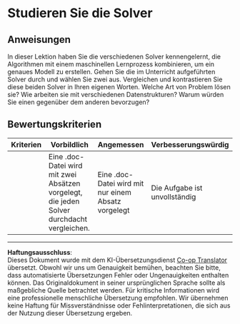<!--
CO_OP_TRANSLATOR_METADATA:
{
  "original_hash": "de6025f96841498b0577e9d1aee18d1f",
  "translation_date": "2025-09-03T21:54:43+00:00",
  "source_file": "4-Classification/2-Classifiers-1/assignment.md",
  "language_code": "de"
}
-->
# Studieren Sie die Solver
## Anweisungen

In dieser Lektion haben Sie die verschiedenen Solver kennengelernt, die Algorithmen mit einem maschinellen Lernprozess kombinieren, um ein genaues Modell zu erstellen. Gehen Sie die im Unterricht aufgeführten Solver durch und wählen Sie zwei aus. Vergleichen und kontrastieren Sie diese beiden Solver in Ihren eigenen Worten. Welche Art von Problem lösen sie? Wie arbeiten sie mit verschiedenen Datenstrukturen? Warum würden Sie einen gegenüber dem anderen bevorzugen? 
## Bewertungskriterien

| Kriterien | Vorbildlich                                                                                   | Angemessen                                      | Verbesserungswürdig          |
| --------- | --------------------------------------------------------------------------------------------- | ----------------------------------------------- | ---------------------------- |
|           | Eine .doc-Datei wird mit zwei Absätzen vorgelegt, die jeden Solver durchdacht vergleichen.    | Eine .doc-Datei wird mit nur einem Absatz vorgelegt | Die Aufgabe ist unvollständig |

---

**Haftungsausschluss**:  
Dieses Dokument wurde mit dem KI-Übersetzungsdienst [Co-op Translator](https://github.com/Azure/co-op-translator) übersetzt. Obwohl wir uns um Genauigkeit bemühen, beachten Sie bitte, dass automatisierte Übersetzungen Fehler oder Ungenauigkeiten enthalten können. Das Originaldokument in seiner ursprünglichen Sprache sollte als maßgebliche Quelle betrachtet werden. Für kritische Informationen wird eine professionelle menschliche Übersetzung empfohlen. Wir übernehmen keine Haftung für Missverständnisse oder Fehlinterpretationen, die sich aus der Nutzung dieser Übersetzung ergeben.